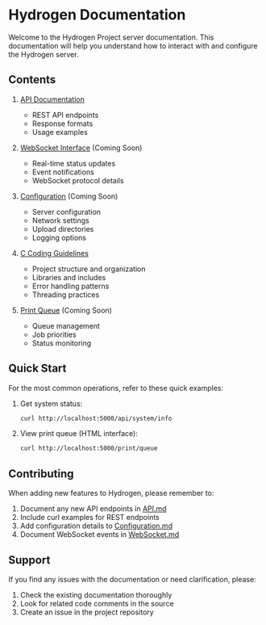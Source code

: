 # Hydrogen Documentation

Welcome to the Hydrogen Project server documentation. This documentation will help you understand how to interact with and configure the Hydrogen server.

## Contents

1. [API Documentation](./API.md)
   - REST API endpoints
   - Response formats
   - Usage examples

2. [WebSocket Interface](./WebSocket.md) (Coming Soon)
   - Real-time status updates
   - Event notifications
   - WebSocket protocol details

3. [Configuration](./Configuration.md) (Coming Soon)
   - Server configuration
   - Network settings
   - Upload directories
   - Logging options

4. [C Coding Guidelines](./CodingGuidelines.md)
   - Project structure and organization
   - Libraries and includes
   - Error handling patterns
   - Threading practices

5. [Print Queue](./PrintQueue.md) (Coming Soon)
   - Queue management
   - Job priorities
   - Status monitoring

## Quick Start

For the most common operations, refer to these quick examples:

1. Get system status:

   ```bash
   curl http://localhost:5000/api/system/info
   ```

2. View print queue (HTML interface):

   ```bash
   curl http://localhost:5000/print/queue
   ```

## Contributing

When adding new features to Hydrogen, please remember to:

1. Document any new API endpoints in [API.md](./API.md)
2. Include curl examples for REST endpoints
3. Add configuration details to [Configuration.md](./Configuration.md)
4. Document WebSocket events in [WebSocket.md](./WebSocket.md)

## Support

If you find any issues with the documentation or need clarification, please:

1. Check the existing documentation thoroughly
2. Look for related code comments in the source
3. Create an issue in the project repository

